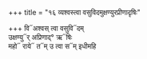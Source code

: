 +++
title = "१६ व्यश्वस्त्वा वसुविदमुक्षण्युरप्रीणादृषिः"

+++
वि᳓अश्वस् त्वा वसुवि᳓दम्  
उक्षण्यु᳓र् अप्रिणाद्° ऋ᳓षिः  
महो᳓ राये᳓ त᳓म् उ त्वा स᳓म् इधीमहि